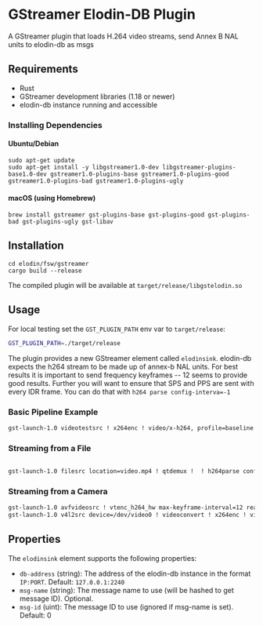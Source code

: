 # GStreamer Elodin-DB Plugin

A GStreamer plugin that loads H.264 video streams, send Annex B NAL units to elodin-db as msgs
## Requirements

- Rust 
- GStreamer development libraries (1.18 or newer)
- elodin-db instance running and accessible

### Installing Dependencies

#### Ubuntu/Debian
```
sudo apt-get update
sudo apt-get install -y libgstreamer1.0-dev libgstreamer-plugins-base1.0-dev gstreamer1.0-plugins-base gstreamer1.0-plugins-good gstreamer1.0-plugins-bad gstreamer1.0-plugins-ugly
```

#### macOS (using Homebrew)
```
brew install gstreamer gst-plugins-base gst-plugins-good gst-plugins-bad gst-plugins-ugly gst-libav
```

## Installation

```
cd elodin/fsw/gstreamer
cargo build --release
```

The compiled plugin will be available at `target/release/libgstelodin.so`

## Usage

For local testing set the `GST_PLUGIN_PATH` env var to `target/release`:
```sh
GST_PLUGIN_PATH=./target/release
```

The plugin provides a new GStreamer element called `elodinsink`. elodin-db expects the h264 stream to be made up of annex-b NAL units. For best results it is important to send frequency keyframes -- 12 seems to provide good results.
Further you will want to ensure that SPS and PPS are sent with every IDR frame. You can do that with `h264 parse config-interva=-1`

### Basic Pipeline Example

```bash
gst-launch-1.0 videotestsrc ! x264enc ! video/x-h264, profile=baseline ! h264parse config-interval=-1 ! elodinsink db-address=127.0.0.1:2240 msg-name="h264stream"
```

### Streaming from a File

```bash

gst-launch-1.0 filesrc location=video.mp4 ! qtdemux !  ! h264parse config-interval=-1 ! elodinsink db-address=192.168.1.100:2240 msg-name="file"
```

### Streaming from a Camera

```bash
gst-launch-1.0 avfvideosrc ! vtenc_h264_hw max-keyframe-interval=12 realtime=true ! h264parse config-interval=-1 ! elodinsink db-address=127.0.0.1:2240 msg-name="webcam" # macos
gst-launch-1.0 v4l2src device=/dev/video0 ! videoconvert ! x264enc ! video/x-h264, profile=baseline key-int-max=12 ! h264parse config-interval=-1 ! elodinsink db-address=127.0.0.1:2240 msg-name="webcam" # linux
```

## Properties

The `elodinsink` element supports the following properties:

- `db-address` (string): The address of the elodin-db instance in the format `IP:PORT`. Default: `127.0.0.1:2240`
- `msg-name` (string): The message name to use (will be hashed to get message ID). Optional.
- `msg-id` (uint): The message ID to use (ignored if msg-name is set). Default: 0
